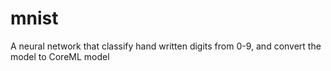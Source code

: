 # mnist
A neural network that classify hand written digits from 0-9, and convert the model to CoreML model
